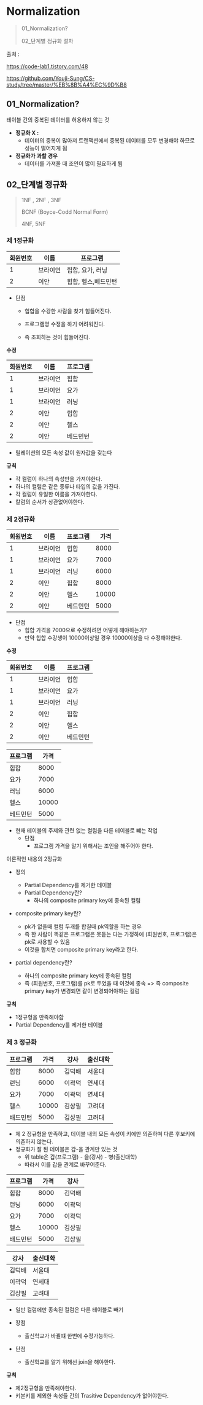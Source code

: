# Normalization

> 01_Normalization?
>
> 02_단계별 정규화 절차

출처 : 

https://code-lab1.tistory.com/48

https://github.com/Youji-Sung/CS-study/tree/master/%EB%8B%A4%EC%9D%B8



## 01_Normalization?

테이블 간의 중복된 데이터를 허용하지 않는 것

- **정규화 X :**
  - 데이터의 중복이 많아져 트랜잭션에서 중복된 데이터를 모두 변경해야 하므로 
    성능이 떨어지게 됨
- **정규화가 과할 경우**
  - 데이터를 가져올 때 조인이 많이 필요하게 됨



## 02_단계별 정규화

> 1NF , 2NF , 3NF
>
> BCNF (Boyce-Codd Normal Form)
>
> 4NF, 5NF

### 제 1정규화

| 회원번호 | 이름     | 프로그램            |
| -------- | -------- | ------------------- |
| 1        | 브라이언 | 힙합, 요가, 러닝    |
| 2        | 이안     | 힙합, 헬스,베드민턴 |

- 단점

  - 힙합을 수강한 사람을 찾기 힘들어진다.

  - 프로그램명 수정을 하기 어려워진다.

  - 즉 조회하는 것이 힘들어진다.

    

**수정**

| 회원번호 | 이름     | 프로그램 |
| -------- | -------- | -------- |
| 1        | 브라이언 | 힙합     |
| 1        | 브라이언 | 요가     |
| 1        | 브라이언 | 러닝     |
| 2        | 이안     | 힙합     |
| 2        | 이안     | 헬스     |
| 2        | 이안     | 베드민턴 |

- 릴레이션의 모든 속성 값이 원자값을 갖는다



**규칙**

- 각 컬럼이 하나의 속성만을 가져야한다.
- 하나의 컬럼은 같은 종류나 타입의 값을 가진다.
- 각 컬럼이 유일한 이름을 가져야한다.
- 칼럼의 순서가 상관없어야한다.



### 제 2정규화

| 회원번호 | 이름     | 프로그램 | 가격  |
| -------- | -------- | -------- | ----- |
| 1        | 브라이언 | 힙합     | 8000  |
| 1        | 브라이언 | 요가     | 7000  |
| 1        | 브라이언 | 러닝     | 6000  |
| 2        | 이안     | 힙합     | 8000  |
| 2        | 이안     | 헬스     | 10000 |
| 2        | 이안     | 베드민턴 | 5000  |

- 단점
  - 힙합 가격을 7000으로 수정하려면 어떻게 해야하는가?
  - 만약 힙합 수강생이 10000이상일 경우 10000이상을 다 수정해야한다.



**수정**

| 회원번호 | 이름     | 프로그램 |
| -------- | -------- | -------- |
| 1        | 브라이언 | 힙합     |
| 1        | 브라이언 | 요가     |
| 1        | 브라이언 | 러닝     |
| 2        | 이안     | 힙합     |
| 2        | 이안     | 헬스     |
| 2        | 이안     | 베드민턴 |

| 프로그램 | 가격  |
| -------- | ----- |
| 힙합     | 8000  |
| 요가     | 7000  |
| 러닝     | 6000  |
| 헬스     | 10000 |
| 베트민턴 | 5000  |

- 현재 테이블의 주제와 관련 없는 컬럼을 다른 테이블로 뺴는 작업
  - 단점
    - 프로그램 가격을 알기 위해서는 조인을 해주어야 한다.

이론적인 내용의 2정규화

- 정의
  - Partial Dependency를 제거한 테이블
  - Partial Dependency란?
    - 하나의 composite primary key에 종속된 컬럼

- composite primary key란?
  - pk가 없을때 컬럼 두개를 합칠때 pk역할을 하는 경우
  - 즉 한 사람이 똑같은 프로그램은 못듣는 다는 가정하에 (회원번호, 프로그램)은 pk로 사용할 수 있음
  - 이것을 합치면 composite primary key라고 한다.

- partial dependency란?
  - 하나의 composite primary key에 종속된 컬럼
  - 즉 (회원번호, 프로그램)를 pk로 두었을 때 이것에 종속 
    => 즉 composite primary key가 변경되면 같이 변경되어야하는 컬럼

**규칙**

- 1정규형을 만족해야함
- Partial Dependency를 제거한 테이블



### 제 3 정규화

| 프로그램 | 가격  | 강사   | 출신대학 |
| -------- | ----- | ------ | -------- |
| 힙합     | 8000  | 김덕배 | 서울대   |
| 런닝     | 6000  | 이곽덕 | 연세대   |
| 요가     | 7000  | 이곽덕 | 연세대   |
| 헬스     | 10000 | 김상필 | 고려대   |
| 배드민턴 | 5000  | 김상필 | 고려대   |

- 제 2 정규형을 만족하고, 데이블 내의 모든 속성이 키에만 의존하며 다른 후보키에 의존하지 않는다.
- 정규화가 잘 된 테이블은 갑-을 관계만 있는 것
  - 위 table은 갑(프로그램) - 을(강사) - 병(출신대학)
  - 따라서 이를 갑을 관계로 바꾸어준다.



| 프로그램 | 가격  | 강사   |
| -------- | ----- | ------ |
| 힙합     | 8000  | 김덕배 |
| 런닝     | 6000  | 이곽덕 |
| 요가     | 7000  | 이곽덕 |
| 헬스     | 10000 | 김상필 |
| 배드민턴 | 5000  | 김상필 |

| 강사   | 출신대학 |
| ------ | -------- |
| 김덕배 | 서울대   |
| 이곽덕 | 연세대   |
| 김상필 | 고려대   |

- 일반 컬럼에만 종속된 컬럼은 다른 테이블로 빼기

- 장점

  - 출신학교가 바뀔떄 한번에 수정가능하다.

    

- 단점

  - 출신학교를 알기 위해선 join을 해야한다.



**규칙**

- 제2정규형을 만족해야한다.
- 키본키를 제외한 속성들 간의 Trasitive Dependency가 없어야한다.






